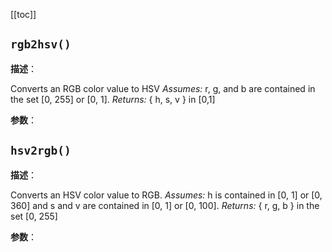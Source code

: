 [[toc]]

## `rgb2hsv()` 


**描述**：<p>Converts an RGB color value to HSV
<em>Assumes:</em> r, g, and b are contained in the set [0, 255] or [0, 1].
<em>Returns:</em> { h, s, v } in [0,1]</p>

**参数**：



<a name="hsv2rgb"></a>

## `hsv2rgb()` 


**描述**：<p>Converts an HSV color value to RGB.
<em>Assumes:</em> h is contained in [0, 1] or [0, 360] and s and v are contained in [0, 1] or [0, 100].
<em>Returns:</em> { r, g, b } in the set [0, 255]</p>

**参数**：



